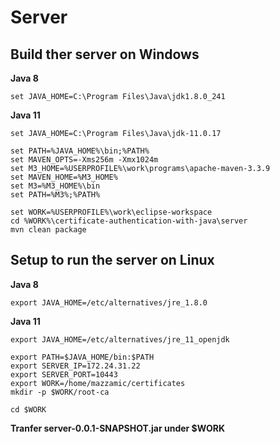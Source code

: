 # Server

## Build ther server on Windows

**Java 8**

    set JAVA_HOME=C:\Program Files\Java\jdk1.8.0_241

**Java 11**

    set JAVA_HOME=C:\Program Files\Java\jdk-11.0.17

    set PATH=%JAVA_HOME%\bin;%PATH%
    set MAVEN_OPTS=-Xms256m -Xmx1024m
    set M3_HOME=%USERPROFILE%\work\programs\apache-maven-3.3.9
    set MAVEN_HOME=%M3_HOME%
    set M3=%M3_HOME%\bin
    set PATH=%M3%;%PATH%

    set WORK=%USERPROFILE%\work\eclipse-workspace
    cd %WORK%\certificate-authentication-with-java\server
    mvn clean package


## Setup to run the server on Linux

**Java 8**

    export JAVA_HOME=/etc/alternatives/jre_1.8.0

**Java 11**

    export JAVA_HOME=/etc/alternatives/jre_11_openjdk

    export PATH=$JAVA_HOME/bin:$PATH
    export SERVER_IP=172.24.31.22
    export SERVER_PORT=10443
    export WORK=/home/mazzamic/certificates
    mkdir -p $WORK/root-ca

    cd $WORK

**Tranfer server-0.0.1-SNAPSHOT.jar under $WORK**

